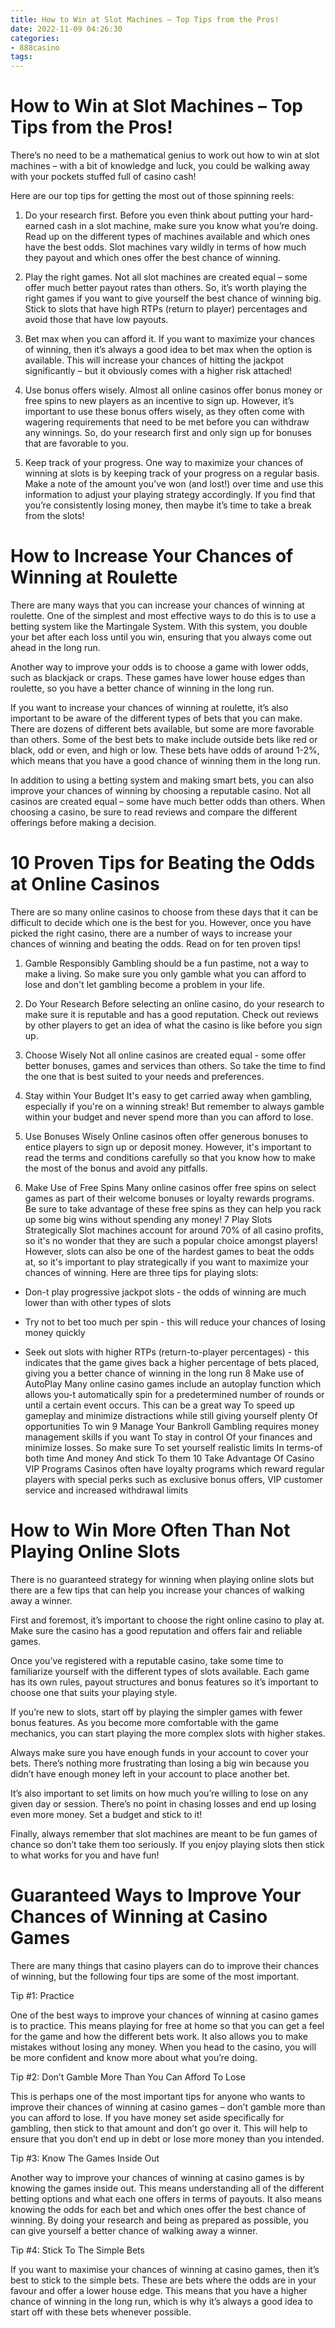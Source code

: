 ```yaml
---
title: How to Win at Slot Machines – Top Tips from the Pros!
date: 2022-11-09 04:26:30
categories:
- 888casino
tags:
---
```



#  How to Win at Slot Machines – Top Tips from the Pros!

There’s no need to be a mathematical genius to work out how to win at slot machines – with a bit of knowledge and luck, you could be walking away with your pockets stuffed full of casino cash!

Here are our top tips for getting the most out of those spinning reels:

1. Do your research first. Before you even think about putting your hard-earned cash in a slot machine, make sure you know what you’re doing. Read up on the different types of machines available and which ones have the best odds. Slot machines vary wildly in terms of how much they payout and which ones offer the best chance of winning.

2. Play the right games. Not all slot machines are created equal – some offer much better payout rates than others. So, it’s worth playing the right games if you want to give yourself the best chance of winning big. Stick to slots that have high RTPs (return to player) percentages and avoid those that have low payouts.

3. Bet max when you can afford it. If you want to maximize your chances of winning, then it’s always a good idea to bet max when the option is available. This will increase your chances of hitting the jackpot significantly – but it obviously comes with a higher risk attached!

4. Use bonus offers wisely. Almost all online casinos offer bonus money or free spins to new players as an incentive to sign up. However, it’s important to use these bonus offers wisely, as they often come with wagering requirements that need to be met before you can withdraw any winnings. So, do your research first and only sign up for bonuses that are favorable to you.

5. Keep track of your progress. One way to maximize your chances of winning at slots is by keeping track of your progress on a regular basis. Make a note of the amount you’ve won (and lost!) over time and use this information to adjust your playing strategy accordingly. If you find that you’re consistently losing money, then maybe it’s time to take a break from the slots!

#  How to Increase Your Chances of Winning at Roulette 

There are many ways that you can increase your chances of winning at roulette. One of the simplest and most effective ways to do this is to use a betting system like the Martingale System. With this system, you double your bet after each loss until you win, ensuring that you always come out ahead in the long run.

Another way to improve your odds is to choose a game with lower odds, such as blackjack or craps. These games have lower house edges than roulette, so you have a better chance of winning in the long run.

If you want to increase your chances of winning at roulette, it’s also important to be aware of the different types of bets that you can make. There are dozens of different bets available, but some are more favorable than others. Some of the best bets to make include outside bets like red or black, odd or even, and high or low. These bets have odds of around 1-2%, which means that you have a good chance of winning them in the long run.

In addition to using a betting system and making smart bets, you can also improve your chances of winning by choosing a reputable casino. Not all casinos are created equal – some have much better odds than others. When choosing a casino, be sure to read reviews and compare the different offerings before making a decision.

#  10 Proven Tips for Beating the Odds at Online Casinos 

There are so many online casinos to choose from these days that it can be difficult to decide which one is the best for you. However, once you have picked the right casino, there are a number of ways to increase your chances of winning and beating the odds. Read on for ten proven tips!

1. Gamble Responsibly
Gambling should be a fun pastime, not a way to make a living. So make sure you only gamble what you can afford to lose and don't let gambling become a problem in your life.

2. Do Your Research
Before selecting an online casino, do your research to make sure it is reputable and has a good reputation. Check out reviews by other players to get an idea of what the casino is like before you sign up.

3. Choose Wisely
Not all online casinos are created equal - some offer better bonuses, games and services than others. So take the time to find the one that is best suited to your needs and preferences.
4. Stay within Your Budget
It's easy to get carried away when gambling, especially if you're on a winning streak! But remember to always gamble within your budget and never spend more than you can afford to lose. 
5. Use Bonuses Wisely
Online casinos often offer generous bonuses to entice players to sign up or deposit money. However, it's important to read the terms and conditions carefully so that you know how to make the most of the bonus and avoid any pitfalls. 
6. Make Use of Free Spins
Many online casinos offer free spins on select games as part of their welcome bonuses or loyalty rewards programs. Be sure to take advantage of these free spins as they can help you rack up some big wins without spending any money! 7 Play Slots Strategically Slot machines account for around 70% of all casino profits, so it's no wonder that they are such a popular choice amongst players! However, slots can also be one of the hardest games to beat the odds at, so it's important to play strategically if you want to maximize your chances of winning. Here are three tips for playing slots: 

- Don-t play progressive jackpot slots - the odds of winning are much lower than with other types of slots 

- Try not to bet too much per spin - this will reduce your chances of losing money quickly 

- Seek out slots with higher RTPs (return-to-player percentages) - this indicates that the game gives back a higher percentage of bets placed, giving you a better chance of winning in the long run 8 Make use of AutoPlay Many online casino games include an autoplay function which allows you-t automatically spin for a predetermined number of rounds or until a certain event occurs. This can be a great way To speed up gameplay and minimize distractions while still giving yourself plenty Of opportunities To win 9 Manage Your Bankroll Gambling requires money management skills if you want To stay in control Of your finances and minimize losses. So make sure To set yourself realistic limits In terms-of both time And money And stick To them 10 Take Advantage Of Casino VIP Programs Casinos often have loyalty programs which reward regular players with special perks such as exclusive bonus offers, VIP customer service and increased withdrawal limits

#  How to Win More Often Than Not Playing Online Slots 

There is no guaranteed strategy for winning when playing online slots but there are a few tips that can help you increase your chances of walking away a winner.

First and foremost, it’s important to choose the right online casino to play at. Make sure the casino has a good reputation and offers fair and reliable games.

Once you’ve registered with a reputable casino, take some time to familiarize yourself with the different types of slots available. Each game has its own rules, payout structures and bonus features so it’s important to choose one that suits your playing style.

If you’re new to slots, start off by playing the simpler games with fewer bonus features. As you become more comfortable with the game mechanics, you can start playing the more complex slots with higher stakes.

Always make sure you have enough funds in your account to cover your bets. There’s nothing more frustrating than losing a big win because you didn’t have enough money left in your account to place another bet.

It’s also important to set limits on how much you’re willing to lose on any given day or session. There’s no point in chasing losses and end up losing even more money. Set a budget and stick to it!

Finally, always remember that slot machines are meant to be fun games of chance so don’t take them too seriously. If you enjoy playing slots then stick to what works for you and have fun!

#  Guaranteed Ways to Improve Your Chances of Winning at Casino Games

There are many things that casino players can do to improve their chances of winning, but the following four tips are some of the most important.

Tip #1: Practice

One of the best ways to improve your chances of winning at casino games is to practice. This means playing for free at home so that you can get a feel for the game and how the different bets work. It also allows you to make mistakes without losing any money. When you head to the casino, you will be more confident and know more about what you’re doing.

Tip #2: Don’t Gamble More Than You Can Afford To Lose

This is perhaps one of the most important tips for anyone who wants to improve their chances of winning at casino games – don’t gamble more than you can afford to lose. If you have money set aside specifically for gambling, then stick to that amount and don’t go over it. This will help to ensure that you don’t end up in debt or lose more money than you intended.

Tip #3: Know The Games Inside Out

Another way to improve your chances of winning at casino games is by knowing the games inside out. This means understanding all of the different betting options and what each one offers in terms of payouts. It also means knowing the odds for each bet and which ones offer the best chance of winning. By doing your research and being as prepared as possible, you can give yourself a better chance of walking away a winner.

Tip #4: Stick To The Simple Bets

If you want to maximise your chances of winning at casino games, then it’s best to stick to the simple bets. These are bets where the odds are in your favour and offer a lower house edge. This means that you have a higher chance of winning in the long run, which is why it’s always a good idea to start off with these bets whenever possible.